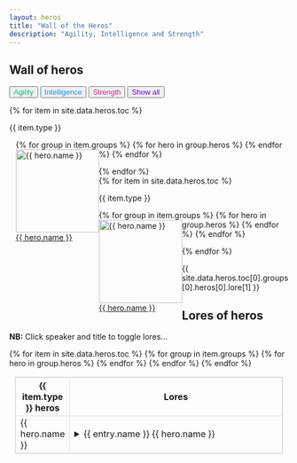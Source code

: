 ```yaml
---
layout: heros 
title: "Wall of the Heros"
description: "Agility, Intelligence and Strength" 
---
```




## Wall of heros


<!-- Tab links -->
<div class="tab" style="margin-top:1em;">
    <button class="tablinks" onclick="openDate(event, 'Agility')" id="defaultOpen" style="color:#16b67b;"> Agility </button>
    <button class="tablinks" onclick="openDate(event, 'Intelligence')" style="color:#1a8cff;"> Intelligence </button>
    <button class="tablinks" onclick="openDate(event, 'Strength')" style="color:#df1a8c;"> Strength </button>
    <button class="tablinks" onclick="openDate(event, 'Showall')" style="color:#6600ff;"> Show all </button>
</div>



<!-- Tab content -->
{% for item in site.data.heros.toc %}
<div id="{{ item.type }}" class="tabcontent">
    <p class={{ item.style }}><span> {{ item.type }} </span></p>
    <ul style="margin-left:0.725rem; padding:0;">
    {% for group in item.groups %}
            {% for hero in group.heros %}
            <!-- {{ hero.name }} -->
            <li style="display:inline-block;width: 150px;float: left;">
            <div class="icon_container">
              <a href="https://liquipedia.net/dota2/{{ hero.name }}"> <img src="assets/heros/{{ hero.filename }}" alt="{{ hero.name }}" style="width:150px;"></a>
              <div class="centered"> <a href="https://liquipedia.net/dota2/{{ hero.name }}"> <span class="hero_name"> {{ hero.name }}</span> </a> </div>
            </div>
            </li>
            {% endfor %}
    {% endfor %}
    </ul>
</div>
{% endfor %}



<!-- Show all heros -->
<div id="Showall" class="tabcontent">
    {% for item in site.data.heros.toc %}
        <p class={{ item.style }}><span> {{ item.type }} </span></p>
        <ul style="margin-left:0.725rem; padding:0;">
        {% for group in item.groups %}
            {% for hero in group.heros %}
            <!-- {{ hero.name }} -->
            <li style="display:inline-block;width: 150px;float: left;">
                <div class="icon_container">
                  <a href="https://liquipedia.net/dota2/{{ hero.name }}"> <img src="assets/heros/{{ hero.filename }}" alt="{{ hero.name }}" style="width:150px;"></a>
                  <div class="centered"> <a href="https://liquipedia.net/dota2/{{ hero.name }}"> <span class="hero_name"> {{ hero.name }}</span> </a> </div>
                </div>
            </li>
           {% endfor %}
        {% endfor %}
        </ul>
    {% endfor %}
</div>






{{ site.data.heros.toc[0].groups[0].heros[0].lore[1] }}



## Lores of heros


**NB:** Click speaker and title to toggle lores...



<!-- Show all talks -->
<!-- <div id="Showallhero" class="tabcontent"> -->
<table class="tg" style="width:96%;table-layout:fixed;border:1px solid rgb(222,222,222); margin-left:auto;margin-right:auto;">
    {% for item in site.data.heros.toc %}
      <tr>
        <th class="lore" style="border:1px solid rgb(222,222,222);">{{ item.type }} heros</th>
        <th class="lore" style="width:100%;border:1px solid rgb(222,222,222);">Lores</th>
      </tr>
      {% for group in item.groups %}
        {% for hero in group.heros %}
        <tr>
          <td class="tg-time" style="border:1px solid rgb(222,222,222);"> {{ hero.name }} </td>
          <td class="tg-talk" style="border:1px solid rgb(222,222,222);"> <details> <summary><a>{{ entry.name }}</a> {{ hero.name }}</summary> <p class="abstract"><b>Lore:</b> {{ hero.lore }} </p></details> </td>
        </tr>
        {% endfor %}
      {% endfor %}
    {% endfor %}
</table>
<!-- </div> -->





<!-- <ul>
    {% for poster in site.data.posters %}
      <li>
        <details> <summary>{{ poster.name }}: {{ poster.title }}</summary> <i style="font-size:1.5rem;"><b style="padding-left:28px;">Abstract:</b> {{ poster.abstract }}</i></details>
      </li>
    {% endfor %}
</ul> -->













  

